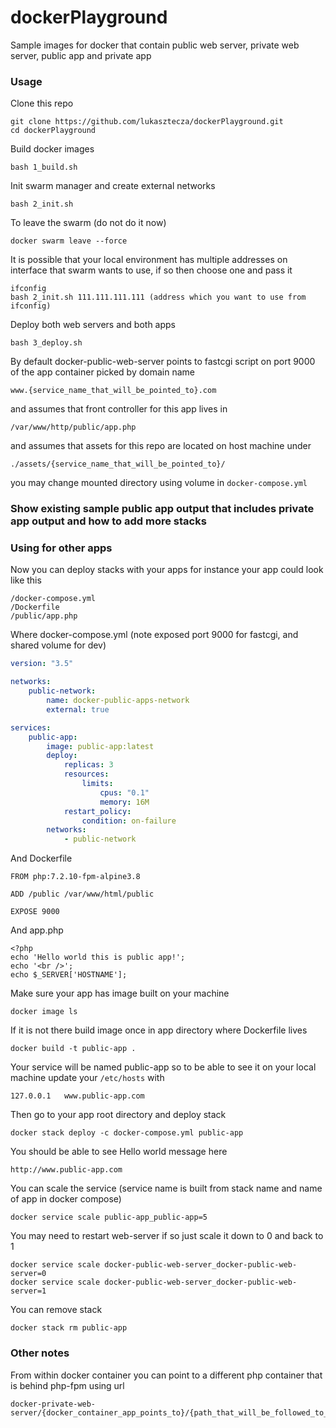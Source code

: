 # dockerPlayground
Sample images for docker that contain public web server, private web server, public app and private app

### Usage
Clone this repo
```
git clone https://github.com/lukasztecza/dockerPlayground.git
cd dockerPlayground
```
Build docker images
```
bash 1_build.sh
```
Init swarm manager and create external networks
```
bash 2_init.sh
```
To leave the swarm (do not do it now)
```
docker swarm leave --force
```
It is possible that your local environment has multiple addresses on interface that swarm wants to use, if so then choose one and pass it
```
ifconfig
bash 2_init.sh 111.111.111.111 (address which you want to use from ifconfig)
```
Deploy both web servers and both apps
```
bash 3_deploy.sh
```
By default docker-public-web-server points to fastcgi script on port 9000 of the app container picked by domain name
```
www.{service_name_that_will_be_pointed_to}.com
```
and assumes that front controller for this app lives in
```
/var/www/http/public/app.php
````
and assumes that assets for this repo are located on host machine under
```
./assets/{service_name_that_will_be_pointed_to}/
```
you may change mounted directory using volume in `docker-compose.yml`




### Show existing sample public app output that includes private app output and how to add more stacks

### Using for other apps
Now you can deploy stacks with your apps for instance your app could look like this
```
/docker-compose.yml
/Dockerfile
/public/app.php
```
Where docker-compose.yml (note exposed port 9000 for fastcgi, and shared volume for dev)
```yml
version: "3.5"

networks:
    public-network:
        name: docker-public-apps-network
        external: true

services:
    public-app:
        image: public-app:latest
        deploy:
            replicas: 3
            resources:
                limits:
                    cpus: "0.1"
                    memory: 16M
            restart_policy:
                condition: on-failure
        networks:
            - public-network
```
And Dockerfile
```
FROM php:7.2.10-fpm-alpine3.8

ADD /public /var/www/html/public

EXPOSE 9000
```
And app.php
```
<?php
echo 'Hello world this is public app!';
echo '<br />';
echo $_SERVER['HOSTNAME'];
```
Make sure your app has image built on your machine
```
docker image ls
```
If it is not there build image once in app directory where Dockerfile lives
```
docker build -t public-app .
```
Your service will be named public-app so to be able to see it on your local machine update your `/etc/hosts` with
```
127.0.0.1   www.public-app.com
```
Then go to your app root directory and deploy stack
```
docker stack deploy -c docker-compose.yml public-app
```
You should be able to see Hello world message here
```
http://www.public-app.com
```
You can scale the service (service name is built from stack name and name of app in docker compose)
```
docker service scale public-app_public-app=5
```
You may need to restart web-server if so just scale it down to 0 and back to 1
```
docker service scale docker-public-web-server_docker-public-web-server=0
docker service scale docker-public-web-server_docker-public-web-server=1
```
You can remove stack
```
docker stack rm public-app
```

### Other notes
From within docker container you can point to a different php container that is behind php-fpm using url
```
docker-private-web-server/{docker_container_app_points_to}/{path_that_will_be_followed_to_container_app}
```

